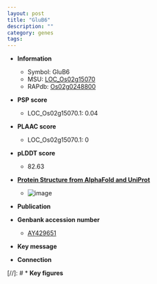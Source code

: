 ```yaml
---
layout: post
title: "GluB6"
description: ""
category: genes
tags: 
---
```


* **Information**  
    + Symbol: GluB6  
    + MSU: [LOC_Os02g15070](http://rice.plantbiology.msu.edu/cgi-bin/ORF_infopage.cgi?orf=LOC_Os02g15070)  
    + RAPdb: [Os02g0248800](http://rapdb.dna.affrc.go.jp/viewer/gbrowse_details/irgsp1?name=Os02g0248800)  

* **PSP score**  
    + LOC_Os02g15070.1: 0.04 

* **PLAAC score**  
    + LOC_Os02g15070.1: 0 

* **pLDDT score**
    + 82.63

* **[Protein Structure from AlphaFold and UniProt](https://www.uniprot.org/uniprotkb/Q6T725/entry#structure)**
    + ![image](https://ricepsp.github.io/images/Q6/AF-Q6T725-F1.png)

* **Publication**  

* **Genbank accession number**  
    + [AY429651](http://www.ncbi.nlm.nih.gov/nuccore/AY429651)

* **Key message**  

* **Connection**  

[//]: # * **Key figures**  


